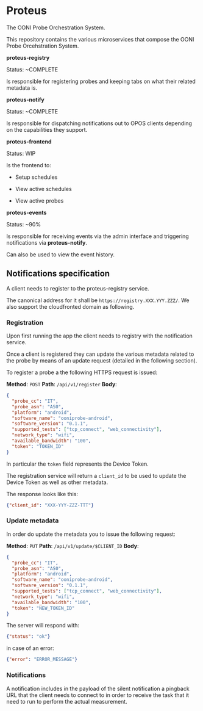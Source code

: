 # Proteus

The OONI Probe Orchestration System.

This repository contains the various microservices that compose the OONI
Probe Orcehstration System.

**proteus-registry**

Status: ~COMPLETE

Is responsible for registering probes and keeping tabs on what their related
metadata is.

**proteus-notify**

Status: ~COMPLETE

Is responsible for dispatching notifications out to OPOS clients depending on
the capabilities they support.

**proteus-frontend**

Status: WIP

Is the frontend to:

* Setup schedules

* View active schedules

* View active probes

**proteus-events**

Status: ~90%

Is responsible for receiving events via the admin interface and triggering
notifications via **proteus-notify**.

Can also be used to view the event history.


## Notifications specification

A client needs to register to the proteus-registry service.

The canonical address for it shall be `https://registry.XXX.YYY.ZZZ/`. We
also support the cloudfronted domain as following.

### Registration

Upon first running the app the client needs to registry with the notification
service.

Once a client is registered they can update the various metadata related to the probe by means of an update request (detailed in the following section).

To register a probe a the following HTTPS request is issued:

**Method**: `POST`
**Path**: `/api/v1/register`
**Body**:
```json
{
  "probe_cc": "IT",
  "probe_asn": "AS0",
  "platform": "android",
  "software_name": "ooniprobe-android",
  "software_version": "0.1.1",
  "supported_tests": ["tcp_connect", "web_connectivity"],
  "network_type": "wifi",
  "available_bandwidth": "100",
  "token": "TOKEN_ID"
}
```

In particular the `token` field represents the Device Token.

The registration service will return a `client_id` to be used to update the Device Token as well as other metadata.

The response looks like this:

```json
{"client_id": "XXX-YYY-ZZZ-TTT"}
```

### Update metadata

In order do update the metadata you to issue the following request:

**Method**: `PUT`
**Path**: `/api/v1/update/$CLIENT_ID`
**Body**:
```json
{
  "probe_cc": "IT",
  "probe_asn": "AS0",
  "platform": "android",
  "software_name": "ooniprobe-android",
  "software_version": "0.1.1",
  "supported_tests": ["tcp_connect", "web_connectivity"],
  "network_type": "wifi",
  "available_bandwidth": "100",
  "token": "NEW_TOKEN_ID"
}
```

The server will respond with:

```json
{"status": "ok"}
```

in case of an error:

```json
{"error": "ERROR_MESSAGE"}
```

### Notifications

A notification includes in the payload of the silent notification a pingback
URL that the client needs to connect to in order to receive the task that it
need to run to perform the actual measurement.
